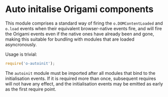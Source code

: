 # Auto initalise Origami components

This module comprises a standard way of firing the `o.DOMContentLoaded` and `o.load` events when their equivalent browser-native events fire, and will fire the Origami events even if the native ones have already been and gone, making this suitable for bundling with modules that are loaded asyncronously.

Usage is trivial:

```javascript
require('o-autoinit');
```

The `autoinit` module must be imported after all modules that bind to the initialisation events.  If it is required more than once, subsequent requires will not have any effect, and the initialisation events may be emitted as early as the first require point.

